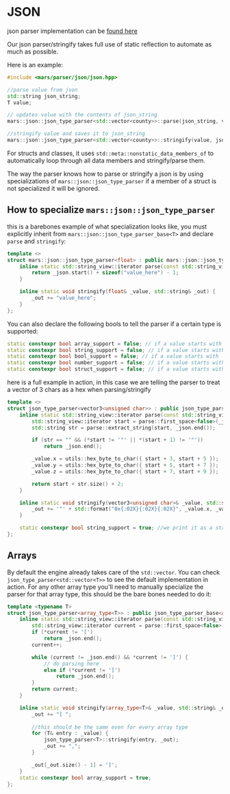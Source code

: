 # JSON

json parser implementation can be [found here](../include/mars/parser/json/json.hpp)

Our json parser/stringify takes full use of static reflection to automate as much as possible.

Here is an example:

```c++
#include <mars/parser/json/json.hpp>

//parse value from json
std::string json_string;
T value;

// updates value with the contents of json_string
mars::json::json_type_parser<std::vector<county>>::parse(json_string, value);

//stringify value and saves it to json_string
mars::json::json_type_parser<std::vector<county>>::stringify(value, json_string);
```

For structs and classes, it uses `std::meta::nonstatic_data_members_of` to automatically loop through all data members and stringify/parse them.

The way the parser knows how to parse or stringify a json is by using specializations of `mars::json::json_type_parser` if a member of a struct is not specialized it will be ignored.

## How to specialize `mars::json::json_type_parser`

this is a barebones example of what specialization looks like, you must explicitly inherit from `mars::json::json_type_parser_base<T>` and declare `parse` and `stringify`:

```c++
template <>
struct mars::json::json_type_parser<float> : public mars::json::json_type_parser_base<float> {
    inline static std::string_view::iterator parse(const std::string_view& _json, float& _value) {
        return _json.start() + sizeof("value_here") - 1;
    }

    inline static void stringify(float& _value, std::string& _out) {
        _out += "value_here";
    }
};
```

You can also declare the following bools to tell the parser if a certain type is supported:
```c++
static constexpr bool array_support = false; // if a value starts with '[' its an array
static constexpr bool string_support = false; // if a value starts with '"' its an string
static constexpr bool bool_support = false; // if a value starts with 't' or 'f' its an bool
static constexpr bool number_support = false; // if a value starts with -,+ or digit its an number
static constexpr bool struct_support = false; // if a value starts with '{' its an struct
```

here is a full example in action, in this case we are telling the parser to treat a vector of 3 chars as a hex when parsing/stringify

```c++
template <>
struct json_type_parser<vector3<unsigned char>> : public json_type_parser_base<vector3<unsigned char>> {
    inline static std::string_view::iterator parse(const std::string_view& _json, vector3<unsigned char>& _value) {
        std::string_view::iterator start = parse::first_space<false>(_json.begin(), _json.end());
        std::string str = parse::extract_string(start, _json.end());

        if (str == "" && (*start != '"' || *(start + 1) != '"'))
            return _json.end();

        _value.x = utils::hex_byte_to_char({ start + 3, start + 5 });
        _value.y = utils::hex_byte_to_char({ start + 5, start + 7 });
        _value.z = utils::hex_byte_to_char({ start + 7, start + 9 });

        return start + str.size() + 2;
    }

    inline static void stringify(vector3<unsigned char>& _value, std::string& _out) {
        _out += '"' + std::format("0x{:02X}{:02X}{:02X}", _value.x, _value.y, _value.z) + '"';
    }

    static constexpr bool string_support = true; //we print it as a string but could also be a number since it always starts with 0
};
```

## Arrays

By default the engine already takes care of the `std::vector`. You can check `json_type_parser<std::vector<T>>` to see the default implementation in action. For any other array type you'll need to manually specialize the parser for that array type, this should be the bare bones needed to do it:

```c++
template <typename T>
struct json_type_parser<array_type<T>> : public json_type_parser_base<array_type<T>> {
    inline static std::string_view::iterator parse(const std::string_view& _json, array_type<T>& _value) {
        std::string_view::iterator current = parse::first_space<false>(_json.begin(), _json.end());
        if (*current != '[')
            return _json.end();
        current++;

        while (current != _json.end() && *current != ']') {
            // do parsing here
            else if (*current != ']')
                return _json.end();
        }
        return current;
    }

    inline static void stringify(array_type<T>& _value, std::string& _out) {
        _out += "[ ";
        
        //this should be the same even for every array type        
        for (T& entry : _value) {
            json_type_parser<T>::stringify(entry, _out);
            _out += ",";
        }

        _out[_out.size() - 1] = ']';
    }
    static constexpr bool array_support = true;
};
```